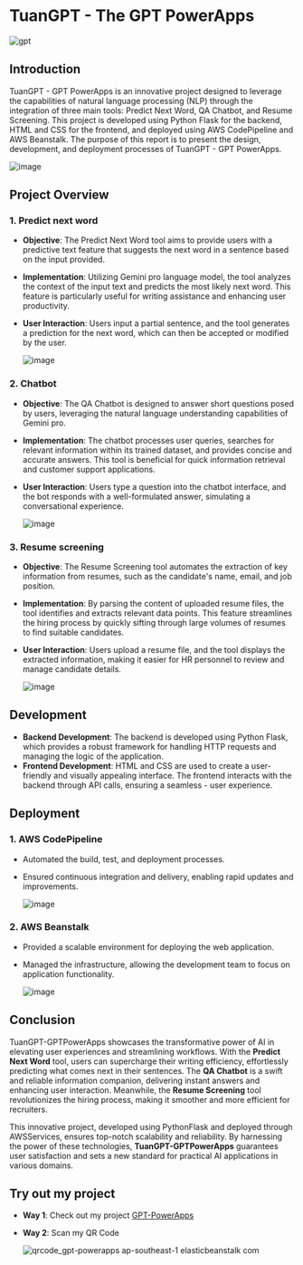 # TuanGPT - The GPT PowerApps

![gpt](https://github.com/user-attachments/assets/a20c02d1-d5e8-4bd4-b730-78d01b3d9669)

## Introduction
TuanGPT - GPT PowerApps is an innovative project designed to leverage the capabilities of natural language processing (NLP) through the integration of three main tools: Predict Next Word, QA Chatbot, and Resume Screening. This project is developed using Python Flask for the backend, HTML and CSS for the frontend, and deployed using AWS CodePipeline and AWS Beanstalk. The purpose of this report is to present the design, development, and deployment processes of TuanGPT - GPT PowerApps.

![image](https://github.com/user-attachments/assets/42eec356-d00c-481b-ab41-ff4238f6b338)

## Project Overview

### 1. Predict next word
- **Objective**: The Predict Next Word tool aims to provide users with a predictive text feature that suggests the next word in a sentence based on the input provided.
- **Implementation**: Utilizing Gemini pro language model, the tool analyzes the context of the input text and predicts the most likely next word. This feature is particularly useful for writing assistance and enhancing user productivity.
- **User Interaction**: Users input a partial sentence, and the tool generates a prediction for the next word, which can then be accepted or modified by the user.

  ![image](https://github.com/user-attachments/assets/39025649-048d-4f8e-a0e0-99db3f9db6b5)

### 2. Chatbot
- **Objective**: The QA Chatbot is designed to answer short questions posed by users, leveraging the natural language understanding capabilities of Gemini pro.
- **Implementation**: The chatbot processes user queries, searches for relevant information within its trained dataset, and provides concise and accurate answers. This tool is beneficial for quick information retrieval and customer support applications.
- **User Interaction**: Users type a question into the chatbot interface, and the bot responds with a well-formulated answer, simulating a conversational experience.


  ![image](https://github.com/user-attachments/assets/99f1288e-24a1-493d-99e1-1cc41797a85d)

### 3. Resume screening
- **Objective**: The Resume Screening tool automates the extraction of key information from resumes, such as the candidate's name, email, and job position.
- **Implementation**: By parsing the content of uploaded resume files, the tool identifies and extracts relevant data points. This feature streamlines the hiring process by quickly sifting through large volumes of resumes to find suitable candidates.
- **User Interaction**: Users upload a resume file, and the tool displays the extracted information, making it easier for HR personnel to review and manage candidate details.

  ![image](https://github.com/user-attachments/assets/e02ad923-a7e3-4094-a39a-f2de81c9a6b7)

## Development
- **Backend Development**: The backend is developed using Python Flask, which provides a robust framework for handling HTTP requests and managing the logic of the application.
- **Frontend Development**: HTML and CSS are used to create a user-friendly and visually appealing interface. The frontend interacts with the backend through API calls, ensuring a seamless - user experience.

## Deployment
### 1. AWS CodePipeline
- Automated the build, test, and deployment processes.
- Ensured continuous integration and delivery, enabling rapid updates and improvements.
  
  ![image](https://github.com/user-attachments/assets/9cd9b432-9dbe-4134-b47f-324f32917c2c)

### 2. AWS Beanstalk
- Provided a scalable environment for deploying the web application.
- Managed the infrastructure, allowing the development team to focus on application functionality.

  ![image](https://github.com/user-attachments/assets/5ecd703f-4b0b-472e-bb14-d8016337a18c)

## Conclusion
TuanGPT-GPTPowerApps showcases the transformative power of AI in elevating user experiences and streamlining workflows. With the **Predict Next Word** tool, users can supercharge their writing efficiency, effortlessly predicting what comes next in their sentences. The **QA Chatbot** is a swift and reliable information companion, delivering instant answers and enhancing user interaction. Meanwhile, the **Resume Screening** tool revolutionizes the hiring process, making it smoother and more efficient for recruiters.

This innovative project, developed using PythonFlask and deployed through AWSServices, ensures top-notch scalability and reliability. By harnessing the power of these technologies, **TuanGPT-GPTPowerApps** guarantees user satisfaction and sets a new standard for practical AI applications in various domains.

## Try out my project

- **Way 1**: Check out my project [GPT-PowerApps](http://gpt-powerapps.ap-southeast-1.elasticbeanstalk.com/)

- **Way 2**: Scan my QR Code

  ![qrcode_gpt-powerapps ap-southeast-1 elasticbeanstalk com](https://github.com/user-attachments/assets/8d514684-7e35-494f-915c-18516f162550)
